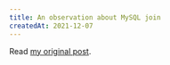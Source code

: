 ```yaml
---
title: An observation about MySQL join
createdAt: 2021-12-07
---
```


Read [my original post](https://mfi.engineering/an-observation-about-mysql-join-and-why-complex-typeorm-relation-query-can-hit-your-app-performance-f2753ff74d08).
